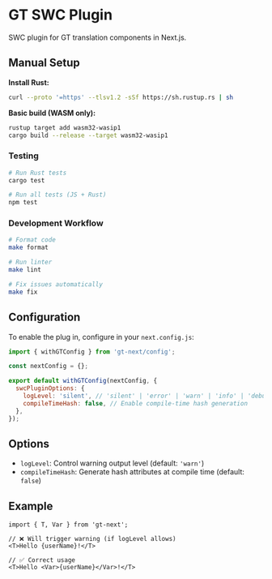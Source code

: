 # GT SWC Plugin

SWC plugin for GT translation components in Next.js.

## Manual Setup

**Install Rust:**

```bash
curl --proto '=https' --tlsv1.2 -sSf https://sh.rustup.rs | sh
```

**Basic build (WASM only):**

```bash
rustup target add wasm32-wasip1
cargo build --release --target wasm32-wasip1
```

### Testing

```bash
# Run Rust tests
cargo test

# Run all tests (JS + Rust)
npm test
```

### Development Workflow

```bash
# Format code
make format

# Run linter
make lint

# Fix issues automatically
make fix
```

## Configuration

To enable the plug in, configure in your `next.config.js`:

```javascript
import { withGTConfig } from 'gt-next/config';

const nextConfig = {};

export default withGTConfig(nextConfig, {
  swcPluginOptions: {
    logLevel: 'silent', // 'silent' | 'error' | 'warn' | 'info' | 'debug'
    compileTimeHash: false, // Enable compile-time hash generation
  },
});
```

## Options

- `logLevel`: Control warning output level (default: `'warn'`)
- `compileTimeHash`: Generate hash attributes at compile time (default: `false`)

## Example

```tsx
import { T, Var } from 'gt-next';

// ❌ Will trigger warning (if logLevel allows)
<T>Hello {userName}!</T>

// ✅ Correct usage
<T>Hello <Var>{userName}</Var>!</T>
```
